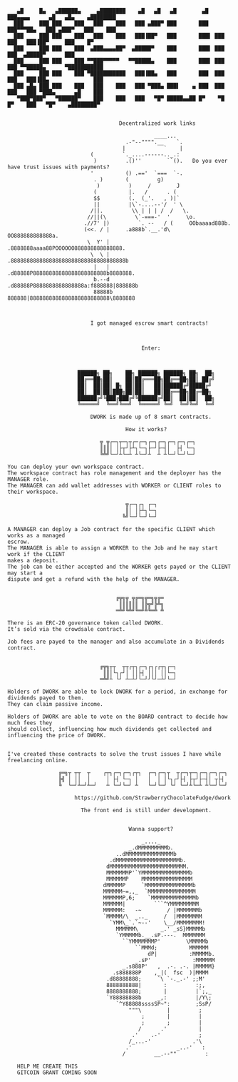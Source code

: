        ▄█     █▄   ▄██████▄     ▄████████    ▄█   ▄█   ▄█        ▄█  ███▄▄▄▄      ▄█   ▄█▄    ▄████████ 
      ███     ███ ███    ███   ███    ███   ███ ▄███▀ ███       ███  ███▀▀▀██▄   ███ ▄███▀   ███    ███  
      ███     ███ ███    ███   ███    ███   ███▐██▀   ███       ███▌ ███   ███   ███▐██▀     ███    █▀   
      ███     ███ ███    ███  ▄███▄▄▄▄██▀  ▄█████▀    ███       ███▌ ███   ███  ▄█████▀      ███       
      ███     ███ ███    ███ ▀▀███▀▀▀▀▀   ▀▀█████▄    ███       ███▌ ███   ███ ▀▀█████▄      ▀███████████
      ███     ███ ███    ███ ▀███████████   ███▐██▄   ███       ███  ███   ███   ███▐██▄              ███
      ███ ▄█▄ ███ ███    ███   ███    ███   ███ ▀███▄ ███▌    ▄ ███  ███   ███   ███ ▀███▄      ▄█    ███
       ▀███▀███▀   ▀██████▀    ███    ███   ███   ▀█▀ █████▄▄██ █▀    ▀█   █▀    ███   ▀█▀    ▄████████▀


                                       Decentralized work links

                                                  ____...                                  
                                         .-"--"""".__    `.                                
                                        |            `    |                                
                              (         `._....------.._.:          
                               )         .()''        ``().   Do you ever have trust issues with payments?                             
                              '          () .=='  `===  `-.         
                               . )       (         g)                                
                                )         )     /        J          
                               (          |.   /      . (                                  
                               $$         (.  (_'.   , )|`                                 
                               ||         |\`-....--'/  ' \                                
                              /||.         \\ | | | /  /   \.                              
                             //||(\         \`-===-'  '     \o.                            
                            .//7' |)         `. --   / (     OObaaaad888b.                 
                            (<<. / |     .a888b`.__.'d\     OO888888888888a.               
                             \  Y' |    .8888888aaaa88POOOOOO888888888888888.              
                              \  \ |   .888888888888888888888888888888888888b              
                               |   |  .d88888P88888888888888888888888b8888888.             
                               b.--d .d88888P8888888888888888a:f888888|888888b             
                               88888b 888888|8888888888888888888888888\8888888



                              I got managed escrow smart contracts!



                                              Enter:



                          ██████╗ ██╗    ██╗ ██████╗ ██████╗ ██╗  ██╗
                          ██╔══██╗██║    ██║██╔═══██╗██╔══██╗██║ ██╔╝
                          ██║  ██║██║ █╗ ██║██║   ██║██████╔╝█████╔╝ 
                          ██║  ██║██║███╗██║██║   ██║██╔══██╗██╔═██╗ 
                          ██████╔╝╚███╔███╔╝╚██████╔╝██║  ██║██║  ██╗
                          ╚═════╝  ╚══╝╚══╝  ╚═════╝ ╚═╝  ╚═╝╚═╝  ╚═╝

                              DWORK is made up of 8 smart contracts.
                                   
                                         How it works?

                                 ╦ ╦┌─┐┬─┐┬┌─┌─┐┌─┐┌─┐┌─┐┌─┐┌─┐
                                 ║║║│ │├┬┘├┴┐└─┐├─┘├─┤│  ├┤ └─┐
                                 ╚╩╝└─┘┴└─┴ ┴└─┘┴  ┴ ┴└─┘└─┘└─┘
                                                                        
    You can deploy your own workspace contract.
    The workspace contract has role management and the deployer has the MANAGER role.
    The MANAGER can add wallet addresses with WORKER or CLIENT roles to their workspace.
    
                                         ╦┌─┐┌┐ ┌─┐
                                         ║│ │├┴┐└─┐
                                        ╚╝└─┘└─┘└─┘

    A MANAGER can deploy a Job contract for the specific CLIENT which works as a managed
    escrow.
    The MANAGER is able to assign a WORKER to the Job and he may start work if the CLIENT
    makes a deposit.
    The job can be either accepted and the WORKER gets payed or the CLIENT may start a 
    dispute and get a refund with the help of the MANAGER.
    
    
                                      ╔╦╗╦ ╦╔═╗╦═╗╦╔═
                                       ║║║║║║ ║╠╦╝╠╩╗
                                      ═╩╝╚╩╝╚═╝╩╚═╩ ╩
    
    There is an ERC-20 governance token called DWORK.
    It’s sold via the crowdsale contract.

    Job fees are payed to the manager and also accumulate in a Dividends contract.


                                 ╔╦╗┬┬  ┬┬┌┬┐┌─┐┌┐┌┌┬┐┌─┐
                                  ║║│└┐┌┘│ ││├┤ │││ ││└─┐
                                 ═╩╝┴ └┘ ┴─┴┘└─┘┘└┘─┴┘└─┘

    Holders of DWORK are able to lock DWORK for a period, in exchange for dividends payed to them.
    They can claim passive income.

    Holders of DWORK are able to vote on the BOARD contract to decide how much fees they 
    should collect, influencing how much dividends get collected and influencing the price of DWORK.
    
    
    I've created these contracts to solve the trust issues I have while freelancing online.

                    ╔═╗┬ ┬┬  ┬    ┌┬┐┌─┐┌─┐┌┬┐  ┌─┐┌─┐┬  ┬┌─┐┬─┐┌─┐┌─┐┌─┐
                    ╠╣ │ ││  │     │ ├┤ └─┐ │   │  │ │└┐┌┘├┤ ├┬┘├─┤│ ┬├┤ 
                    ╚  └─┘┴─┘┴─┘   ┴ └─┘└─┘ ┴   └─┘└─┘ └┘ └─┘┴└─┴ ┴└─┘└─┘
                           
                         https://github.com/StrawberryChocolateFudge/dwork 
    
                           The front end is still under development.
     
                         
                                          Wanna support?
                        
                                              _...._
                                          _.dMMMMMMMMMb.
                                      ..dMMMMMMMMMMMMMMMb
                                    .dMMMMMMMMMMMMMMMMMMMMb.
                                   dMMMMMMMMMMMMMMMMMMMMMMMM.
                                   MMMMMMMP'`YMMMMMMMMMMMMMMMb
                                   MMMMMMP    MMMMMMMMMMMMMMMM
                                  dMMMMMP     `MMMMMMMMMMMMMMMb
                                  MMMMMM~=,,_  `MMMMMMMMMMMMMMM
                                  MMMMMMP,6;    `MMMMMMMMMMMMMMb
                                  MMMMMM|         ```^YMMMMMMMMM
                                  MMMMMM:   -~        / |MMMMMMMb
                                  `MMMMM/\  _.._     /  |MMMMMMMM
                                    `YMM\_`.`~--'    \__/MMMMMMMM!
                                      MMMMMM\       _.' _sS}MMMMMb
                                      `YMMMMMb.__.sP.---.  MMMMMMM
                                        ``YMMMMMMMP'        \MMMMMb
                                            ``MMMd;          MMMMMM
                                                dP|          :MMMMMb.
                                            _.sP'             :MMMMMM
                                        _.s888P'   ,  .-. .-. |MMMMM}
                                     .s888888P    ,_|(  fsc  )|MMMM
                                   .d88888888;     `\ `-._.-' ;;M'
                                   8888888888|       :         :;,
                                   8888888888;       |         |`;,_
                                   `Y88888888b     _,:         |/Y\;
                                      `^Y88888ssssSP~":        ;SsP/
                                          """\        |         ;
                                              ;       |         |
                                              ;       ;         |
                                             /      .'          |
                                           .'    .-'            ;
                                          /_...-'             .'\
                                         .'              _..-'   :
                                        /         __.--""         :

       HELP ME CREATE THIS
       GITCOIN GRANT COMING SOON
